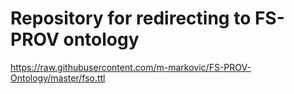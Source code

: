 Repository for redirecting to FS-PROV ontology
===================

https://raw.githubusercontent.com/m-markovic/FS-PROV-Ontology/master/fso.ttl

